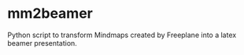 mm2beamer
=========

Python script to transform Mindmaps created by Freeplane into a latex beamer presentation.
